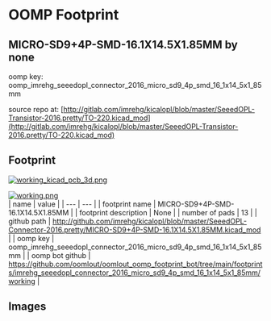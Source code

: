 # OOMP Footprint  
## MICRO-SD9+4P-SMD-16.1X14.5X1.85MM  by none  
  
oomp key: oomp_imrehg_seeedopl_connector_2016_micro_sd9_4p_smd_16_1x14_5x1_85mm  
  
source repo at: [http://gitlab.com/imrehg/kicalopl/blob/master/SeeedOPL-Transistor-2016.pretty/TO-220.kicad_mod](http://gitlab.com/imrehg/kicalopl/blob/master/SeeedOPL-Transistor-2016.pretty/TO-220.kicad_mod)  
## Footprint  
  
[![working_kicad_pcb_3d.png](working_kicad_pcb_3d_600.png)](working_kicad_pcb_3d.png)  
  
[![working.png](working_600.png)](working.png)  
| name | value | 
| --- | --- | 
| footprint name | MICRO-SD9+4P-SMD-16.1X14.5X1.85MM | 
| footprint description | None | 
| number of pads | 13 | 
| github path | http://github.com/imrehg/kicalopl/blob/master/SeeedOPL-Connector-2016.pretty/MICRO-SD9+4P-SMD-16.1X14.5X1.85MM.kicad_mod | 
| oomp key | oomp_imrehg_seeedopl_connector_2016_micro_sd9_4p_smd_16_1x14_5x1_85mm | 
| oomp bot github | https://github.com/oomlout/oomlout_oomp_footprint_bot/tree/main/footprints/imrehg_seeedopl_connector_2016_micro_sd9_4p_smd_16_1x14_5x1_85mm/working | 
## Images  
